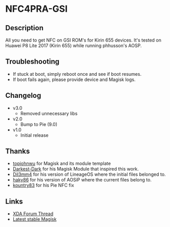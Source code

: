 # **NFC4PRA-GSI**

## Description
All you need to get NFC on GSI ROM's for Kirin 655 devices.
It's tested on Huawei P8 Lite 2017 (Kirin 655) while running phhusson's AOSP.

## Troubleshooting
 - If stuck at boot, simply reboot once and see if boot resumes.
 - If boot fails again, please provide device and Magisk logs.

## Changelog
- v3.0
  - Removed unnecessary libs
- v2.0
  - Bump to Pie (9.0)
- v1.0
  - Initial release

## Thanks
- [topjohnwu](https://forum.xda-developers.com/member.php?u=4470081) for Magisk and its module template
- [Darkest-Dark](https://forum.xda-developers.com/member.php?u=9044321) for his Magisk Module that inspired this work.
- [Dil3mm4](https://forum.xda-developers.com/member.php?u=9034316) for his version of LineageOS where the initial files belonged to.
- [haky86](https://forum.xda-developers.com/member.php?u=4883214) for his version of AOSiP where the current files belong to.
- [kountry83](https://forum.xda-developers.com/member.php?u=3756725) for his Pie NFC fix

## Links
- [XDA Forum Thread](https://forum.xda-developers.com/p8lite/p8-lite-2017-development/flashable-nfc-kirin655-devices-t3811916)
- [Latest stable Magisk](http://www.tiny.cc/latestmagisk)

